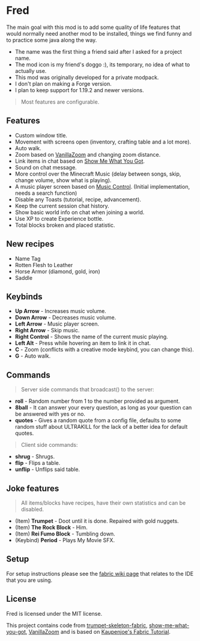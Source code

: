 # Fred

The main goal with this mod is to add some quality of life features that would normally need another mod to be installed, things we find funny and to practice some java along the way.

- The name was the first thing a friend said after I asked for a project name.
- The mod icon is my friend's doggo :), its temporary, no idea of what to actually use.
- This mod was originally developed for a private modpack.
- I don't plan on making a Forge version.
- I plan to keep support for 1.19.2 and newer versions.

> Most features are configurable.

## Features

- Custom window title.
- Movement with screens open (inventory, crafting table and a lot more).
- Auto walk.
- Zoom based on [VanillaZoom](<https://github.com/ricksouth/serilum-mc-mods/tree/master/sources-fabric/Vanilla%20Zoom%20(Fabric)>) and
  changing zoom distance.
- Link items in chat based on [Show Me What You Got](https://github.com/apace100/show-me-what-you-got).
- Sound on chat message.
- More control over the Minecraft Music (delay between songs, skip, change volume, show what is playing).
- A music player screen based on [Music Control](https://github.com/sf-inc/music_control). (Initial implementation, needs a search function)
- Disable any Toasts (tutorial, recipe, advancement).
- Keep the current session chat history.
- Show basic world info on chat when joining a world.
- Use XP to create Experience bottle.
- Total blocks broken and placed statistic.

## New recipes

- Name Tag
- Rotten Flesh to Leather
- Horse Armor (diamond, gold, iron)
- Saddle

## Keybinds

- **Up Arrow** - Increases music volume.
- **Down Arrow** - Decreases music volume.
- **Left Arrow** - Music player screen.
- **Right Arrow** - Skip music.
- **Right Control** - Shows the name of the current music playing.
- **Left Alt** - Press while hovering an item to link it in chat.
- **C** - Zoom (conflicts with a creative mode keybind, you can change this).
- **G** - Auto walk.

## Commands

> Server side commands that broadcast() to the server:

- **roll** - Random number from 1 to the number provided as argument.
- **8ball** - It can answer your every question, as long as your question can be answered with yes or no.
- **quotes** - Gives a random quote from a config file, defaults to some random stuff about ULTRAKILL for the lack of a better idea for
  default quotes.

> Client side commands:

- **shrug** - Shrugs.
- **flip** - Flips a table.
- **unflip** - Unflips said table.

## Joke features

> All items/blocks have recipes, have their own statistics and can be disabled.
> 
- (Item) **Trumpet** - Doot until it is done. Repaired with gold nuggets.
- (Item) **The Rock Block** - Him.
- (Item) **Rei Fumo Block** - Tumbling down.
- (Keybind) **Period** - Plays My Movie SFX.

## Setup

For setup instructions please see the [fabric wiki page](https://fabricmc.net/wiki/tutorial:setup) that relates to the IDE that you are
using.

## License

Fred is licensed under the MIT license.

This project contains code
from [trumpet-skeleton-fabric](https://github.com/JamiesWhiteShirt/trumpet-skeleton-fabric/), [show-me-what-you-got](https://github.com/apace100/show-me-what-you-got), [VanillaZoom](<https://github.com/ricksouth/serilum-mc-mods/tree/master/sources-fabric/Vanilla%20Zoom%20(Fabric)>)
and is based on [Kaupenjoe's Fabric Tutorial](https://www.youtube.com/playlist?list=PLKGarocXCE1EeLZggaXPJaARxnAbUD8Y_).
